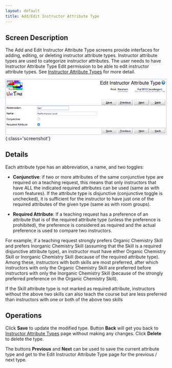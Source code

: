 ```yaml
---
layout: default
title: Add/Edit Instructor Attribute Type
---
```



## Screen Description

The Add and Edit Instructor Attribute Type screens provide interfaces for adding, editing, or deleting instructor attribute types. Instructor attribute types are used to categorize instructor attributes. The user needs to have Instructor Attribute Type Edit permission to be able to edit instructor attribute types. See [Instructor Attribute Types](instructor-attribute-types) for more detail.

![Edit Instructor Attribute Type](images/edit-instructor-attribute-type-1.png){:class='screenshot'}

## Details

Each attribute type has an abbreviation, a name, and two toggles:

* **Conjunctive**: if two or more attributes of the same conjunctive type are required on a teaching request, this means that only instructors that have ALL the indicated required attributes can be used (same as with room features). If the attribute type is disjunctive (conjunctive toggle is unchecked), it is sufficient for the instructor to have just one of the required attributes of the given type (same as with room groups).

* **Required Attribute**: If a teaching request has a preference of an attribute that is of the required attribute type (unless the preference is prohibited), the preference is considered as required and the actual preference is used to compare two instructors.

For example, if a teaching request strongly prefers Organic Chemistry Skill and prefers Inorganic Chemistry Skill (assuming that the Skill is a required disjunctive attribute type), an instructor must have either Organic Chemistry Skill or Inorganic Chemistry Skill (because of the required attribute type). Among these, instructors with both skills are most preferred, after which instructors with only the Organic Chemistry Skill are preferred before instructors with only the Inorganic Chemistry Skill (because of the strongly preferred preference on the Organic Chemistry Skill).

If the Skill attribute type is not marked as required attribute, instructors without the above two skills can also teach the course but are less preferred than instructors with one or both of the above two skills

## Operations

Click **Save** to update the modified type. Button **Back** will get you back to [Instructor Attribute Types](instructor-attribute-types) page without making any changes. Click **Delete** to delete the type.

The buttons **Previous** and **Next** can be used to save the current attribute type and get to the Edit Instructor Attribute Type page for the previous / next type.
